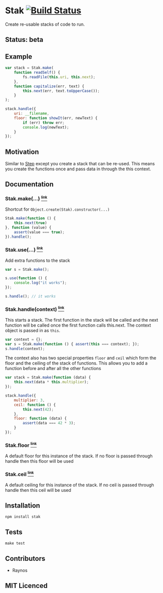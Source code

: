 # Stak [![Build Status][1]][2]

Create re-usable stacks of code to run.

## Status: beta

## Example

``` javascript
var stack = Stak.make(
    function readSelf() {
        fs.readFile(this.uri, this.next);
    },
    function capitalize(err, text) {
        this.next(err, text.toUpperCase());
    }
);

stack.handle({
    uri: __filename,
    floor: function showIt(err, newText) {
        if (err) throw err;
        console.log(newText);
    }
});
```

## Motivation

Similar to [Step][3] except you create a stack that can be re-used. This means you create the functions once and pass data in through the this context.

## Documentation

### Stak.make(...) <a name="make" href="#make"><small><sup>link</sup></small></a>

Shortcut for `Object.create(Stak).constructor(...)`

``` javascript
Stak.make(function () {
    this.next(true)
}, function (value) {
    assert(value === true);
}).handle();
```

### Stak.use(...) <a name="use" href="#use"><small><sup>link</sup></small></a>

Add extra functions to the stack

``` javascript
var s = Stak.make();

s.use(function () {
    console.log("it works");
});

s.handle(); // it works
```

### Stak.handle(context) <a name="handle" href="#handle"><small><sup>link</sup></small></a>

This starts a stack. The first function in the stack will be called and the next function will be called once the first function calls this.next. The context object is passed in as `this`.

``` javascript
var context = {};
var s = Stak.make(function () { assert(this === context); });
s.handle(context);
```

The context also has two special properties `floor` and `ceil` which form the floor and the ceiling of the stack of functions. This allows you to add a function before and after all the other functions

``` javascript
var stack = Stak.make(function (data) {
    this.next(data * this.multiplier);
});

stack.handle({
    multiplier: 3,
    ceil: function () {
        this.next(42);
    },
    floor: function (data) {
        assert(data === 42 * 3);
    }
});
```

### Stak.floor <a name="floor" href="#floor"><small><sup>link</sup></small></a>

A default floor for this instance of the stack. If no floor is passed through handle then this floor will be used

### Stak.ceil <a name="ceil" href="#ceil"><small><sup>link</sup></small></a>

A default ceiling for this instance of the stack. If no ceil is passed through handle then this ceil will be used

## Installation

`npm install stak`

## Tests

`make test`

## Contributors

 - Raynos

## MIT Licenced

  [1]: https://secure.travis-ci.org/Raynos/stak.png
  [2]: http://travis-ci.org/Raynos/stak
  [3]: https://github.com/creationix/step
